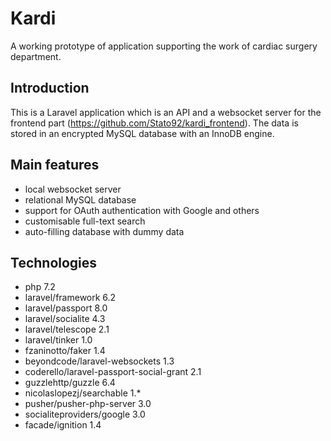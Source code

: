 # Kardi
A working prototype of application supporting the work of cardiac surgery department.
## Introduction
This is a Laravel application which is an API and a websocket server for the frontend part (https://github.com/Stato92/kardi_frontend). The data is stored in an encrypted MySQL database with an InnoDB engine. 

## Main features
* local websocket server
* relational MySQL database
* support for OAuth authentication with Google and others 
* customisable full-text search
* auto-filling database with dummy data

## Technologies
* php 7.2
* laravel/framework 6.2
* laravel/passport 8.0
* laravel/socialite 4.3
* laravel/telescope 2.1
* laravel/tinker 1.0
* fzaninotto/faker 1.4
* beyondcode/laravel-websockets 1.3
* coderello/laravel-passport-social-grant 2.1
* guzzlehttp/guzzle 6.4
* nicolaslopezj/searchable 1.*
* pusher/pusher-php-server 3.0
* socialiteproviders/google 3.0
* facade/ignition 1.4
